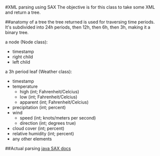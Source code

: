 #XML parsing using SAX
The objective is for this class to take some XML and return a tree.

##anatomy of a tree
the tree returned is used for traversing time periods. It's subdivided into 24h periods, then 12h, then 6h, then 3h, making it a binary tree.

a node (Node class):
* timestamp
* right child
* left child

a 3h period leaf (Weather class):
* timestamp
* temperature
  * high (int; Fahrenheit/Celcius)
  * low (int; Fahrenheit/Celcius)
  * apparent (int; Fahrenheit/Celcius)
* precipitation (int; percent)
* wind
  * speed (int; knots/meters per second)
  * direction (int; degrees true)
* cloud cover (int; percent)
* relative humidity (int; percent)
* any other elements


##Actual parsing
[java SAX docs](https://docs.oracle.com/javase/7/docs/api/org/xml/sax/packagesummary.html)
